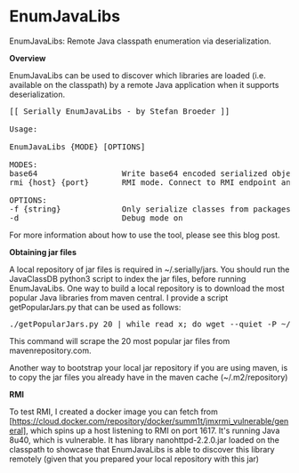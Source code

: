 # EnumJavaLibs
EnumJavaLibs: Remote Java classpath enumeration via deserialization.

<b>Overview</b>

EnumJavaLibs can be used to discover which libraries are loaded (i.e. available on the classpath) by a remote Java application when it supports deserialization.
<pre>
[[ Serially EnumJavaLibs - by Stefan Broeder ]]

Usage:

EnumJavaLibs {MODE} [OPTIONS]

MODES:
base64                  Write base64 encoded serialized objects to CSV file in current directory
rmi {host} {port}       RMI mode. Connect to RMI endpoint and try deserialization.

OPTIONS:
-f {string}             Only serialize classes from packages which contain the given string (e.g. org.apache.commons)
-d                      Debug mode on
</pre>
For more information about how to use the tool, please see this blog post.

<b>Obtaining jar files</b>

A local repository of jar files is required in ~/.serially/jars. You should run the JavaClassDB python3 script to index the jar files, before running EnumJavaLibs. One way to build a local repository is to download the most popular Java libraries from maven central. I provide a script getPopularJars.py that can be used as follows:
<pre>
./getPopularJars.py 20 | while read x; do wget --quiet -P ~/.serially/jars $x; sleep 5; done
</pre>
This command will scrape the 20 most popular jar files from mavenrepository.com.

Another way to bootstrap your local jar repository if you are using maven, is to copy the jar files you already have in the maven cache (~/.m2/repository)

<B>RMI</B>

To test RMI, I created a docker image you can fetch from [https://cloud.docker.com/repository/docker/summ1t/jmxrmi_vulnerable/general], which spins up a host listening to RMI on port 1617. It's running Java 8u40, which is vulnerable. It has library nanohttpd-2.2.0.jar loaded on the classpath to showcase that EnumJavaLibs is able to discover this library remotely (given that you prepared your local repository with this jar)
